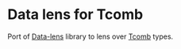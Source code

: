 # Data lens for Tcomb

Port of [Data-lens](https://github.com/Paqmind/data-lens) library to lens over [Tcomb](https://github.com/gcanti/tcomb) types.
